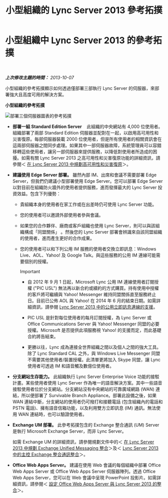 ﻿---
title: 小型組織的 Lync Server 2013 參考拓撲
TOCTitle: 小型組織的參考拓撲
ms:assetid: 0453aeee-c41f-44e6-a6e0-aaace526ca08
ms:mtpsurl: https://technet.microsoft.com/zh-tw/library/Gg398095(v=OCS.15)
ms:contentKeyID: 49289942
ms.date: 08/10/2015
mtps_version: v=OCS.15
ms.translationtype: HT
---

# 小型組織中 Lync Server 2013 的參考拓撲

 

_**上次修改主題的時間：** 2013-10-07_

小型組織的參考拓撲顯示如何透過僅部署三部執行 Lync Server 的伺服器，來部署強大且高度可用的解決方案。

**小型組織的參考拓撲**

![部署三個伺服器圖表的參考拓撲](images/Gg398095.25196d0d-dd07-451b-83ba-94c0ddf59030(OCS.15).jpg "部署三個伺服器圖表的參考拓撲")

  - **部署一組 Standard Edition Server**    此組織的中央網站有 4,000 位使用者。組織部署了兩部 Standard Edition 伺服器並配對在一起，以啟用高可用性和災害復原。每部伺服器裝載 2000 位使用者，但是所有使用者的相關資訊會在這兩部伺服器之間同步處理。如果其中一部伺服器故障，系統管理員可以容錯移轉這些使用者，讓另一部伺服器來提供服務，以降低對使用者所造成的困擾。如需有關 Lync Server 2013 之高可用性和災害復原功能的詳細資訊，請參閱＜ [在 Lync Server 2013 中規劃高可用性和災害復原](lync-server-2013-planning-for-high-availability-and-disaster-recovery.md)＞。

  - **建議使用 Edge Server 部署。** 雖然內部 IM、出席和會議不需要部署 Edge Server，但我們仍建議小型部署使用 Edge Server。您可以部署 Edge Server 以對目前在組織防火牆外的使用者提供服務，進而發揮最大的 Lync Server 投資效益。包含下列優勢：
    
      - 貴組織本身的使用者在家工作或在出差時仍可使用 Lync Server 功能。
    
      - 您的使用者可以邀請外部使用者參與會議。
    
      - 如果您的合作夥伴、廠商或客戶組織也使用 Lync Server，則可以與該組織構成「同盟關係」 。然後您的 Lync Server 部署會辨識來自該同盟組織的使用者，進而產生更好的合作成果。
    
      - 您的使用者可以和下列公用 IM 服務的使用者交換立即訊息：Windows Live、AOL、Yahoo\! 及 Google Talk。與這些服務的公用 IM 連線可能需要個別的授權。
        
        > [!IMPORTANT]  
		> <ul>
        > <li><p>自 2012 年 9 月 1 日起，Microsoft Lync 公用 IM 連線使用者訂閱授權 (&quot;PIC USL&quot;) 無法再以新合約或續約的方式購買。持有使用中授權的客戶將可繼續與 Yahoo! Messenger 維持同盟關係直至服務終止日。目前已公佈 AOL 與 Yahoo! 在 2014 年 6 月的結束日期。如需詳細資訊，請參閱 <a href="lync-server-2013-support-for-public-instant-messenger-connectivity.md">Lync Server 2013 中的公用立即訊息連線的支援</a>。</p></li>
        > <li><p>PIC USL 是針對每位使用者的每月訂閱授權，為 Lync Server 或 Office Communications Server 與 Yahoo! Messenger 同盟的必要授權。Microsoft 是否提供此項服務視 Yahoo! 的支援而定，而此基礎合約將告結束。</p></li>
        > <li><p>更勝以往，Lync 成為連接全世界組織之間以及個人之間的強大工具。除了 Lync Standard CAL 之外，與 Windows Live Messenger 同盟不需要其他使用者/裝置授權。此清單更將加入 Skype 同盟，讓 Lync 使用者可透過 IM 和語音觸及數億位使用者。</p></li>
        > </ul>

  - **分支網站生存能力。** 此組織執行 Lync Server Enterprise Voice 功能的接駁計畫。某些使用者使用 Lync Server 作為唯一的語音解決方案。其中一些語音接駁使用者位於分支網站。分支網站沒有中央網站的可靠廣域網路 (WAN) 連結，所以便部署了 Survivable Branch Appliance。部署此設備之後，如果 WAN 連結中斷，分支網站的使用者仍可撥打和接聽電話 (包含組織內的電話和 PSTN 電話)、擁有語音信箱功能，以及利用雙方立即訊息 (IM) 通訊。無法使用 WAN 連結時，也可以驗證使用者。

  - **Exchange UM 部署。** 此參考拓撲包含的 Exchange 整合通訊 (UM) Server 是執行 Microsoft Exchange Server，而非 Lync Server。
    
    如需 Exchange UM 的詳細資訊，請參閱規劃文件中的＜ [在 Lync Server 2013 中規劃 Exchange Unified Messaging 整合](lync-server-2013-planning-for-exchange-unified-messaging-integration.md)＞及＜ [Lync Server 2013 中的主控 Exchange 整合通訊整合](lync-server-2013-hosted-exchange-unified-messaging-integration.md)＞。

  - **Office Web Apps Server。** 建議在使用 Web 會議的每個組織中部署 Office Web Apps Server 或 Office Web Apps Server 伺服器陣列。透過 Office Web Apps Server，您可以在 Web 會議中呈現 PowerPoint 投影片。如需詳細資訊，請參閱＜ [設定 Office Web Apps Server 與 Lync Server 2013 的整合](lync-server-2013-enabling-office-web-apps-server-and-lync-server-2013.md)＞。


